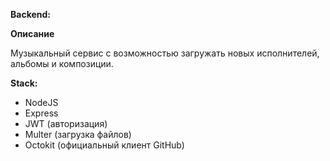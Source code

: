 **Backend:**

**Описание**

Музыкальный сервис с возможностью загружать новых исполнителей, альбомы и композиции.

**Stack:**

* NodeJS
* Express
* JWT (авторизация)
* Multer (загрузка файлов)
* Octokit (официальный клиент GitHub)
